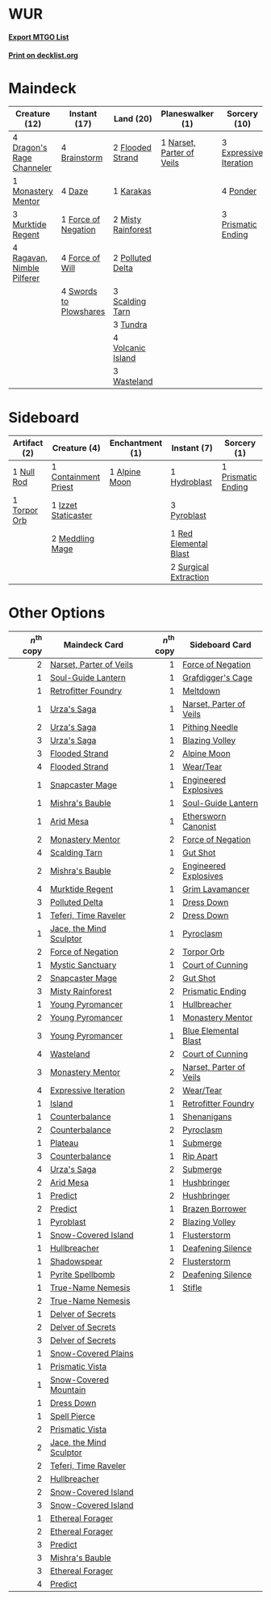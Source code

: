 # WUR

#### [Export MTGO List](../collection/WUR/WUR.txt)
#### [Print on decklist.org](http://decklist.org/?deckmain=4%09Brainstorm%0A4%09Daze%0A4%09Dragon's%20Rage%20Channeler%0A3%09Expressive%20Iteration%0A2%09Flooded%20Strand%0A1%09Force%20of%20Negation%0A4%09Force%20of%20Will%0A1%09Karakas%0A2%09Misty%20Rainforest%0A1%09Monastery%20Mentor%0A3%09Murktide%20Regent%0A1%09Narset,%20Parter%20of%20Veils%0A2%09Polluted%20Delta%0A4%09Ponder%0A3%09Prismatic%20Ending%0A4%09Ragavan,%20Nimble%20Pilferer%0A3%09Scalding%20Tarn%0A4%09Swords%20to%20Plowshares%0A3%09Tundra%0A4%09Volcanic%20Island%0A3%09Wasteland&deckside=1%09Alpine%20Moon%0A1%09Containment%20Priest%0A1%09Hydroblast%0A1%09Izzet%20Staticaster%0A2%09Meddling%20Mage%0A1%09Null%20Rod%0A1%09Prismatic%20Ending%0A3%09Pyroblast%0A1%09Red%20Elemental%20Blast%0A2%09Surgical%20Extraction%0A1%09Torpor%20Orb)
# Maindeck

|                                            Creature (12)                                            |                                         Instant (17)                                         |                                          Land (20)                                          |                                          Planeswalker (1)                                          |                                          Sorcery (10)                                           |
|-----------------------------------------------------------------------------------------------------|----------------------------------------------------------------------------------------------|---------------------------------------------------------------------------------------------|----------------------------------------------------------------------------------------------------|-------------------------------------------------------------------------------------------------|
|4 [Dragon's Rage Channeler](http://gatherer.wizards.com/Pages/Card/Details.aspx?multiverseid=522197) |4 [Brainstorm](http://gatherer.wizards.com/Pages/Card/Details.aspx?multiverseid=3897)         |2 [Flooded Strand](http://gatherer.wizards.com/Pages/Card/Details.aspx?multiverseid=405098)  |1 [Narset, Parter of Veils](http://gatherer.wizards.com/Pages/Card/Details.aspx?multiverseid=460988)|3 [Expressive Iteration](http://gatherer.wizards.com/Pages/Card/Details.aspx?multiverseid=513678)|
|1 [Monastery Mentor](http://gatherer.wizards.com/Pages/Card/Details.aspx?multiverseid=391883)        |4 [Daze](http://gatherer.wizards.com/Pages/Card/Details.aspx?multiverseid=189255)             |1 [Karakas](http://gatherer.wizards.com/Pages/Card/Details.aspx?multiverseid=413782)         |                                                                                                    |4 [Ponder](http://gatherer.wizards.com/Pages/Card/Details.aspx?multiverseid=451051)              |
|3 [Murktide Regent](http://gatherer.wizards.com/Pages/Card/Details.aspx?multiverseid=522128)         |1 [Force of Negation](http://gatherer.wizards.com/Pages/Card/Details.aspx?multiverseid=464001)|2 [Misty Rainforest](http://gatherer.wizards.com/Pages/Card/Details.aspx?multiverseid=405102)|                                                                                                    |3 [Prismatic Ending](http://gatherer.wizards.com/Pages/Card/Details.aspx?multiverseid=522101)    |
|4 [Ragavan, Nimble Pilferer](http://gatherer.wizards.com/Pages/Card/Details.aspx?multiverseid=522214)|4 [Force of Will](http://gatherer.wizards.com/Pages/Card/Details.aspx?multiverseid=3107)      |2 [Polluted Delta](http://gatherer.wizards.com/Pages/Card/Details.aspx?multiverseid=405104)  |                                                                                                    |                                                                                                 |
|                                                                                                     |4 [Swords to Plowshares](http://gatherer.wizards.com/Pages/Card/Details.aspx?multiverseid=869)|3 [Scalding Tarn](http://gatherer.wizards.com/Pages/Card/Details.aspx?multiverseid=405107)   |                                                                                                    |                                                                                                 |
|                                                                                                     |                                                                                              |3 [Tundra](http://gatherer.wizards.com/Pages/Card/Details.aspx?multiverseid=885)             |                                                                                                    |                                                                                                 |
|                                                                                                     |                                                                                              |4 [Volcanic Island](http://gatherer.wizards.com/Pages/Card/Details.aspx?multiverseid=887)    |                                                                                                    |                                                                                                 |
|                                                                                                     |                                                                                              |3 [Wasteland](http://gatherer.wizards.com/Pages/Card/Details.aspx?multiverseid=413790)       |                                                                                                    |                                                                                                 |


# Sideboard

|                                     Artifact (2)                                      |                                         Creature (4)                                          |                                    Enchantment (1)                                     |                                          Instant (7)                                           |                                         Sorcery (1)                                         |
|---------------------------------------------------------------------------------------|-----------------------------------------------------------------------------------------------|----------------------------------------------------------------------------------------|------------------------------------------------------------------------------------------------|---------------------------------------------------------------------------------------------|
|1 [Null Rod](http://gatherer.wizards.com/Pages/Card/Details.aspx?multiverseid=383034)  |1 [Containment Priest](http://gatherer.wizards.com/Pages/Card/Details.aspx?multiverseid=389470)|1 [Alpine Moon](http://gatherer.wizards.com/Pages/Card/Details.aspx?multiverseid=447264)|1 [Hydroblast](http://gatherer.wizards.com/Pages/Card/Details.aspx?multiverseid=3915)           |1 [Prismatic Ending](http://gatherer.wizards.com/Pages/Card/Details.aspx?multiverseid=522101)|
|1 [Torpor Orb](http://gatherer.wizards.com/Pages/Card/Details.aspx?multiverseid=233069)|1 [Izzet Staticaster](http://gatherer.wizards.com/Pages/Card/Details.aspx?multiverseid=253638) |                                                                                        |3 [Pyroblast](http://gatherer.wizards.com/Pages/Card/Details.aspx?multiverseid=4083)            |                                                                                             |
|                                                                                       |2 [Meddling Mage](http://gatherer.wizards.com/Pages/Card/Details.aspx?multiverseid=179547)     |                                                                                        |1 [Red Elemental Blast](http://gatherer.wizards.com/Pages/Card/Details.aspx?multiverseid=814)   |                                                                                             |
|                                                                                       |                                                                                               |                                                                                        |2 [Surgical Extraction](http://gatherer.wizards.com/Pages/Card/Details.aspx?multiverseid=397706)|                                                                                             |


# Other Options

|*n*<sup>th</sup> copy|                                          Maindeck Card                                           |*n*<sup>th</sup> copy|                                          Sideboard Card                                          |
|--------------------:|--------------------------------------------------------------------------------------------------|--------------------:|--------------------------------------------------------------------------------------------------|
|                    2|[Narset, Parter of Veils](http://gatherer.wizards.com/Pages/Card/Details.aspx?multiverseid=460988)|                    1|[Force of Negation](http://gatherer.wizards.com/Pages/Card/Details.aspx?multiverseid=464001)      |
|                    1|[Soul-Guide Lantern](http://gatherer.wizards.com/Pages/Card/Details.aspx?multiverseid=476488)     |                    1|[Grafdigger's Cage](http://gatherer.wizards.com/Pages/Card/Details.aspx?multiverseid=278452)      |
|                    1|[Retrofitter Foundry](http://gatherer.wizards.com/Pages/Card/Details.aspx?multiverseid=450658)    |                    1|[Meltdown](http://gatherer.wizards.com/Pages/Card/Details.aspx?multiverseid=10466)                |
|                    1|[Urza's Saga](http://gatherer.wizards.com/Pages/Card/Details.aspx?multiverseid=522335)            |                    1|[Narset, Parter of Veils](http://gatherer.wizards.com/Pages/Card/Details.aspx?multiverseid=460988)|
|                    2|[Urza's Saga](http://gatherer.wizards.com/Pages/Card/Details.aspx?multiverseid=522335)            |                    1|[Pithing Needle](http://gatherer.wizards.com/Pages/Card/Details.aspx?multiverseid=129526)         |
|                    3|[Urza's Saga](http://gatherer.wizards.com/Pages/Card/Details.aspx?multiverseid=522335)            |                    1|[Blazing Volley](http://gatherer.wizards.com/Pages/Card/Details.aspx?multiverseid=426821)         |
|                    3|[Flooded Strand](http://gatherer.wizards.com/Pages/Card/Details.aspx?multiverseid=405098)         |                    2|[Alpine Moon](http://gatherer.wizards.com/Pages/Card/Details.aspx?multiverseid=447264)            |
|                    4|[Flooded Strand](http://gatherer.wizards.com/Pages/Card/Details.aspx?multiverseid=405098)         |                    1|[Wear/Tear](http://gatherer.wizards.com/Pages/Card/Details.aspx?multiverseid=368950)              |
|                    1|[Snapcaster Mage](http://gatherer.wizards.com/Pages/Card/Details.aspx?multiverseid=227676)        |                    1|[Engineered Explosives](http://gatherer.wizards.com/Pages/Card/Details.aspx?multiverseid=50139)   |
|                    1|[Mishra's Bauble](http://gatherer.wizards.com/Pages/Card/Details.aspx?multiverseid=122122)        |                    1|[Soul-Guide Lantern](http://gatherer.wizards.com/Pages/Card/Details.aspx?multiverseid=476488)     |
|                    1|[Arid Mesa](http://gatherer.wizards.com/Pages/Card/Details.aspx?multiverseid=405092)              |                    1|[Ethersworn Canonist](http://gatherer.wizards.com/Pages/Card/Details.aspx?multiverseid=174931)    |
|                    2|[Monastery Mentor](http://gatherer.wizards.com/Pages/Card/Details.aspx?multiverseid=391883)       |                    2|[Force of Negation](http://gatherer.wizards.com/Pages/Card/Details.aspx?multiverseid=464001)      |
|                    4|[Scalding Tarn](http://gatherer.wizards.com/Pages/Card/Details.aspx?multiverseid=405107)          |                    1|[Gut Shot](http://gatherer.wizards.com/Pages/Card/Details.aspx?multiverseid=397673)               |
|                    2|[Mishra's Bauble](http://gatherer.wizards.com/Pages/Card/Details.aspx?multiverseid=122122)        |                    2|[Engineered Explosives](http://gatherer.wizards.com/Pages/Card/Details.aspx?multiverseid=50139)   |
|                    4|[Murktide Regent](http://gatherer.wizards.com/Pages/Card/Details.aspx?multiverseid=522128)        |                    1|[Grim Lavamancer](http://gatherer.wizards.com/Pages/Card/Details.aspx?multiverseid=430589)        |
|                    3|[Polluted Delta](http://gatherer.wizards.com/Pages/Card/Details.aspx?multiverseid=405104)         |                    1|[Dress Down](http://gatherer.wizards.com/Pages/Card/Details.aspx?multiverseid=522115)             |
|                    1|[Teferi, Time Raveler](http://gatherer.wizards.com/Pages/Card/Details.aspx?multiverseid=461148)   |                    2|[Dress Down](http://gatherer.wizards.com/Pages/Card/Details.aspx?multiverseid=522115)             |
|                    1|[Jace, the Mind Sculptor](http://gatherer.wizards.com/Pages/Card/Details.aspx?multiverseid=442051)|                    1|[Pyroclasm](http://gatherer.wizards.com/Pages/Card/Details.aspx?multiverseid=129801)              |
|                    2|[Force of Negation](http://gatherer.wizards.com/Pages/Card/Details.aspx?multiverseid=464001)      |                    2|[Torpor Orb](http://gatherer.wizards.com/Pages/Card/Details.aspx?multiverseid=233069)             |
|                    1|[Mystic Sanctuary](http://gatherer.wizards.com/Pages/Card/Details.aspx?multiverseid=473209)       |                    1|[Court of Cunning](http://gatherer.wizards.com/Pages/Card/Details.aspx?multiverseid=497583)       |
|                    2|[Snapcaster Mage](http://gatherer.wizards.com/Pages/Card/Details.aspx?multiverseid=227676)        |                    2|[Gut Shot](http://gatherer.wizards.com/Pages/Card/Details.aspx?multiverseid=397673)               |
|                    3|[Misty Rainforest](http://gatherer.wizards.com/Pages/Card/Details.aspx?multiverseid=405102)       |                    2|[Prismatic Ending](http://gatherer.wizards.com/Pages/Card/Details.aspx?multiverseid=522101)       |
|                    1|[Young Pyromancer](http://gatherer.wizards.com/Pages/Card/Details.aspx?multiverseid=426592)       |                    1|[Hullbreacher](http://gatherer.wizards.com/Pages/Card/Details.aspx?multiverseid=502308)           |
|                    2|[Young Pyromancer](http://gatherer.wizards.com/Pages/Card/Details.aspx?multiverseid=426592)       |                    1|[Monastery Mentor](http://gatherer.wizards.com/Pages/Card/Details.aspx?multiverseid=391883)       |
|                    3|[Young Pyromancer](http://gatherer.wizards.com/Pages/Card/Details.aspx?multiverseid=426592)       |                    1|[Blue Elemental Blast](http://gatherer.wizards.com/Pages/Card/Details.aspx?multiverseid=694)      |
|                    4|[Wasteland](http://gatherer.wizards.com/Pages/Card/Details.aspx?multiverseid=413790)              |                    2|[Court of Cunning](http://gatherer.wizards.com/Pages/Card/Details.aspx?multiverseid=497583)       |
|                    3|[Monastery Mentor](http://gatherer.wizards.com/Pages/Card/Details.aspx?multiverseid=391883)       |                    2|[Narset, Parter of Veils](http://gatherer.wizards.com/Pages/Card/Details.aspx?multiverseid=460988)|
|                    4|[Expressive Iteration](http://gatherer.wizards.com/Pages/Card/Details.aspx?multiverseid=513678)   |                    2|[Wear/Tear](http://gatherer.wizards.com/Pages/Card/Details.aspx?multiverseid=368950)              |
|                    1|[Island](http://gatherer.wizards.com/Pages/Card/Details.aspx?multiverseid=439857)                 |                    1|[Retrofitter Foundry](http://gatherer.wizards.com/Pages/Card/Details.aspx?multiverseid=450658)    |
|                    1|[Counterbalance](http://gatherer.wizards.com/Pages/Card/Details.aspx?multiverseid=121159)         |                    1|[Shenanigans](http://gatherer.wizards.com/Pages/Card/Details.aspx?multiverseid=464095)            |
|                    2|[Counterbalance](http://gatherer.wizards.com/Pages/Card/Details.aspx?multiverseid=121159)         |                    2|[Pyroclasm](http://gatherer.wizards.com/Pages/Card/Details.aspx?multiverseid=129801)              |
|                    1|[Plateau](http://gatherer.wizards.com/Pages/Card/Details.aspx?multiverseid=880)                   |                    1|[Submerge](http://gatherer.wizards.com/Pages/Card/Details.aspx?multiverseid=21296)                |
|                    3|[Counterbalance](http://gatherer.wizards.com/Pages/Card/Details.aspx?multiverseid=121159)         |                    1|[Rip Apart](http://gatherer.wizards.com/Pages/Card/Details.aspx?multiverseid=513717)              |
|                    4|[Urza's Saga](http://gatherer.wizards.com/Pages/Card/Details.aspx?multiverseid=522335)            |                    2|[Submerge](http://gatherer.wizards.com/Pages/Card/Details.aspx?multiverseid=21296)                |
|                    2|[Arid Mesa](http://gatherer.wizards.com/Pages/Card/Details.aspx?multiverseid=405092)              |                    1|[Hushbringer](http://gatherer.wizards.com/Pages/Card/Details.aspx?multiverseid=472980)            |
|                    1|[Predict](http://gatherer.wizards.com/Pages/Card/Details.aspx?multiverseid=451053)                |                    2|[Hushbringer](http://gatherer.wizards.com/Pages/Card/Details.aspx?multiverseid=472980)            |
|                    2|[Predict](http://gatherer.wizards.com/Pages/Card/Details.aspx?multiverseid=451053)                |                    1|[Brazen Borrower](http://gatherer.wizards.com/Pages/Card/Details.aspx?multiverseid=473001)        |
|                    1|[Pyroblast](http://gatherer.wizards.com/Pages/Card/Details.aspx?multiverseid=4083)                |                    2|[Blazing Volley](http://gatherer.wizards.com/Pages/Card/Details.aspx?multiverseid=426821)         |
|                    1|[Snow-Covered Island](http://gatherer.wizards.com/Pages/Card/Details.aspx?multiverseid=121130)    |                    1|[Flusterstorm](http://gatherer.wizards.com/Pages/Card/Details.aspx?multiverseid=228255)           |
|                    1|[Hullbreacher](http://gatherer.wizards.com/Pages/Card/Details.aspx?multiverseid=502308)           |                    1|[Deafening Silence](http://gatherer.wizards.com/Pages/Card/Details.aspx?multiverseid=472972)      |
|                    1|[Shadowspear](http://gatherer.wizards.com/Pages/Card/Details.aspx?multiverseid=476487)            |                    2|[Flusterstorm](http://gatherer.wizards.com/Pages/Card/Details.aspx?multiverseid=228255)           |
|                    1|[Pyrite Spellbomb](http://gatherer.wizards.com/Pages/Card/Details.aspx?multiverseid=442796)       |                    2|[Deafening Silence](http://gatherer.wizards.com/Pages/Card/Details.aspx?multiverseid=472972)      |
|                    1|[True-Name Nemesis](http://gatherer.wizards.com/Pages/Card/Details.aspx?multiverseid=446104)      |                    1|[Stifle](http://gatherer.wizards.com/Pages/Card/Details.aspx?multiverseid=382377)                 |
|                    2|[True-Name Nemesis](http://gatherer.wizards.com/Pages/Card/Details.aspx?multiverseid=446104)      |                     |                                                                                                  |
|                    1|[Delver of Secrets](http://gatherer.wizards.com/Pages/Card/Details.aspx?multiverseid=226749)      |                     |                                                                                                  |
|                    2|[Delver of Secrets](http://gatherer.wizards.com/Pages/Card/Details.aspx?multiverseid=226749)      |                     |                                                                                                  |
|                    3|[Delver of Secrets](http://gatherer.wizards.com/Pages/Card/Details.aspx?multiverseid=226749)      |                     |                                                                                                  |
|                    1|[Snow-Covered Plains](http://gatherer.wizards.com/Pages/Card/Details.aspx?multiverseid=121267)    |                     |                                                                                                  |
|                    1|[Prismatic Vista](http://gatherer.wizards.com/Pages/Card/Details.aspx?multiverseid=464193)        |                     |                                                                                                  |
|                    1|[Snow-Covered Mountain](http://gatherer.wizards.com/Pages/Card/Details.aspx?multiverseid=121233)  |                     |                                                                                                  |
|                    1|[Dress Down](http://gatherer.wizards.com/Pages/Card/Details.aspx?multiverseid=522115)             |                     |                                                                                                  |
|                    1|[Spell Pierce](http://gatherer.wizards.com/Pages/Card/Details.aspx?multiverseid=425876)           |                     |                                                                                                  |
|                    2|[Prismatic Vista](http://gatherer.wizards.com/Pages/Card/Details.aspx?multiverseid=464193)        |                     |                                                                                                  |
|                    2|[Jace, the Mind Sculptor](http://gatherer.wizards.com/Pages/Card/Details.aspx?multiverseid=442051)|                     |                                                                                                  |
|                    2|[Teferi, Time Raveler](http://gatherer.wizards.com/Pages/Card/Details.aspx?multiverseid=461148)   |                     |                                                                                                  |
|                    2|[Hullbreacher](http://gatherer.wizards.com/Pages/Card/Details.aspx?multiverseid=502308)           |                     |                                                                                                  |
|                    2|[Snow-Covered Island](http://gatherer.wizards.com/Pages/Card/Details.aspx?multiverseid=121130)    |                     |                                                                                                  |
|                    3|[Snow-Covered Island](http://gatherer.wizards.com/Pages/Card/Details.aspx?multiverseid=121130)    |                     |                                                                                                  |
|                    1|[Ethereal Forager](http://gatherer.wizards.com/Pages/Card/Details.aspx?multiverseid=484881)       |                     |                                                                                                  |
|                    2|[Ethereal Forager](http://gatherer.wizards.com/Pages/Card/Details.aspx?multiverseid=484881)       |                     |                                                                                                  |
|                    3|[Predict](http://gatherer.wizards.com/Pages/Card/Details.aspx?multiverseid=451053)                |                     |                                                                                                  |
|                    3|[Mishra's Bauble](http://gatherer.wizards.com/Pages/Card/Details.aspx?multiverseid=122122)        |                     |                                                                                                  |
|                    3|[Ethereal Forager](http://gatherer.wizards.com/Pages/Card/Details.aspx?multiverseid=484881)       |                     |                                                                                                  |
|                    4|[Predict](http://gatherer.wizards.com/Pages/Card/Details.aspx?multiverseid=451053)                |                     |                                                                                                  |

